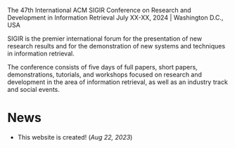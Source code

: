 The 47th International ACM SIGIR Conference on Research and Development in Information Retrieval
July XX-XX, 2024 | Washington D.C., USA

SIGIR is the premier international forum for the presentation of new research results and for the demonstration of new systems and techniques in information retrieval.

The conference consists of five days of full papers, short papers, demonstrations, tutorials, and workshops focused on research and development in the area of information retrieval, as well as an industry track and social events.

# News

- This website is created! (_Aug 22, 2023_)
